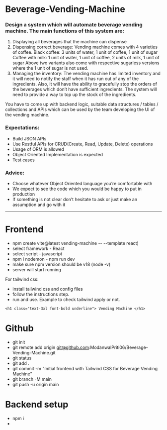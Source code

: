 # Beverage-Vending-Machine
### Design a system which will automate beverage vending machine. The main functions of this system are:

1. Displaying all beverages that the machine can dispense
2. Dispensing correct beverage:
  Vending machine comes with 4 varieties of coffee.
  Black coffee: 3 units of water, 1 unit of coffee, 1 unit of sugar
  Coffee with milk: 1 unit of water, 1 unit of coffee, 2 units of milk, 1 unit of sugar
  Above two variants also come with respective sugarless versions where the 1 unit of sugar is not used.
3. Managing the inventory:
  The vending machine has limited inventory and it will need to notify the staff when it has run out of any of the ingredients. Also, it will have the ability to gracefully stop the orders
  of the beverages which don’t have sufficient ingredients. The system will need to provide a way to top up the stock of the ingredients.

You have to come up with backend logic, suitable data structures / tables / collections and APIs which can be used by the team developing the UI of the vending machine.

### Expectations:
- Build JSON APIs
- Use Restful APIs for CRUD(Create, Read, Update, Delete) operations
- Usage of ORM is allowed
- Object Oriented Implementation is expected
- Test cases

### Advice:
- Choose whatever Object Oriented language you’re comfortable with
- We expect to see the code which you would be happy to put in production
- If something is not clear don’t hesitate to ask or just make an assumption and go with it

---
# Frontend
- npm create vite@latest vending-machine -- --template react)
- select framework - React
- select script - javascript
- npm i nodemon - npm run dev
- make sure npm version should be v18 (node -v)
- server will start running

For tailwind css: 
- install tailwind css and config files
- follow the instructions step.
- run and use. Example to check tailwind apply or not.
```
<h1 class="text-3xl font-bold underline"> Vending Machine </h1>
```

# Github
- git init
- git remote add origin git@github.com:ModanwalPriti06/Beverage-Vending-Machine.git
- git status
- git add .
- git commit -m "Initial frontend with Tailwind CSS for Beverage Vending Machine"
- git branch -M main
- git push -u origin main

# Backend setup
- npm i
- 

